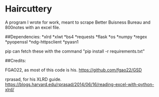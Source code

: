 # Haircuttery

A program I wrote for work, meant to scrape Better Buisness Bureau and 800notes with an excel file.

##Dependencies:
*xlrd
*xlwt
*bs4
*requests
*flask
*os
*numpy
*regex
*pyopenssl
*ndg-httpsclient
*pyasn1

pip can fetch these with the command "pip install -r requirements.txt"

##Credits:

FGAO22, as most of this code is his.
https://github.com/fgao22/GSD

rprasad, for his XLRD guide.
https://blogs.harvard.edu/rprasad/2014/06/16/reading-excel-with-python-xlrd/

